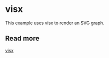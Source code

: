 # visx

This example uses visx to render an SVG graph.

## Read more

[visx](https://github.com/airbnb/visx)
